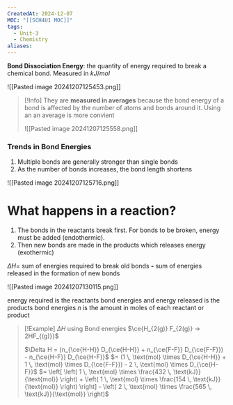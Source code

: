 ```yaml
---
CreatedAt: 2024-12-07
MOC: "[[SCH4U1 MOC]]"
tags:
  - Unit-3
  - Chemistry
aliases:
---
```

**Bond Dissociation Energy**: the quantity of energy required to break a chemical bond. Measured in $kJ/mol$

![[Pasted image 20241207125453.png]]

> [!Info]
> They are **measured in averages** because the bond energy of a bond is affected by the number of atoms and bonds around it. Using an an average is more convient
> 
> ![[Pasted image 20241207125558.png]]

### Trends in Bond Energies
1. Multiple bonds are generally stronger than single bonds
2. As the number of bonds increases, the bond length shortens
<!--ID: 1757893916245-->


![[Pasted image 20241207125716.png]]

# What happens in a reaction?
1. The bonds in the reactants break first. For bonds to be broken, energy must be added (endothermic). 
2. Then new bonds are made in the products which releases energy (exothermic)
<!--ID: 1757893916248-->


$\Delta H=$ 
	sum of energies required to break old bonds **-** 
	sum of energies released in the formation of new bonds

![[Pasted image 20241207130115.png]]

energy required is the reactants bond energies and energy released is the products bond energies
$n$ is the amount in moles of each reactant or product

> [!Example] $\Delta H$ using Bond energies
> $\ce{H_{2(g)} F_{2(g)} -> 2HF_{(g)}}$
> 
> $\Delta H = (n_{\ce{H-H}} D_{\ce{H-H}} + n_{\ce{F-F}} D_{\ce{F-F}}) - n_{\ce{H-F}} D_{\ce{H-F}}$
> $= (1 \, \text{mol} \times D_{\ce{H-H}} + 1 \, \text{mol} \times D_{\ce{F-F}}) - 2 \, \text{mol} \times D_{\ce{H-F}}$
> $= \left[ \left( 1 \, \text{mol} \times \frac{432 \, \text{kJ}}{\text{mol}} \right) + \left( 1 \, \text{mol} \times \frac{154 \, \text{kJ}}{\text{mol}} \right) \right] - \left( 2 \, \text{mol} \times \frac{565 \, \text{kJ}}{\text{mol}} \right)$
> 